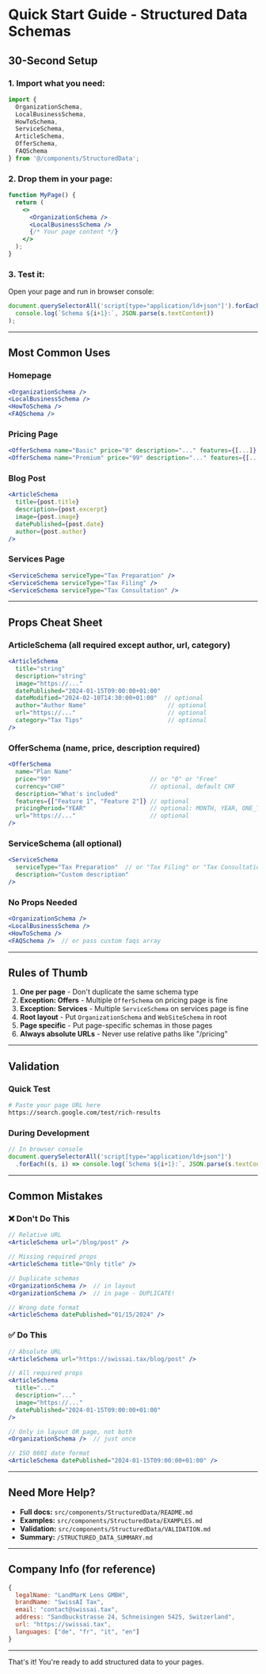 # Quick Start Guide - Structured Data Schemas

## 30-Second Setup

### 1. Import what you need:
```jsx
import {
  OrganizationSchema,
  LocalBusinessSchema,
  HowToSchema,
  ServiceSchema,
  ArticleSchema,
  OfferSchema,
  FAQSchema
} from '@/components/StructuredData';
```

### 2. Drop them in your page:
```jsx
function MyPage() {
  return (
    <>
      <OrganizationSchema />
      <LocalBusinessSchema />
      {/* Your page content */}
    </>
  );
}
```

### 3. Test it:
Open your page and run in browser console:
```javascript
document.querySelectorAll('script[type="application/ld+json"]').forEach((s, i) =>
  console.log(`Schema ${i+1}:`, JSON.parse(s.textContent))
);
```

---

## Most Common Uses

### Homepage
```jsx
<OrganizationSchema />
<LocalBusinessSchema />
<HowToSchema />
<FAQSchema />
```

### Pricing Page
```jsx
<OfferSchema name="Basic" price="0" description="..." features={[...]} />
<OfferSchema name="Premium" price="99" description="..." features={[...]} />
```

### Blog Post
```jsx
<ArticleSchema
  title={post.title}
  description={post.excerpt}
  image={post.image}
  datePublished={post.date}
  author={post.author}
/>
```

### Services Page
```jsx
<ServiceSchema serviceType="Tax Preparation" />
<ServiceSchema serviceType="Tax Filing" />
<ServiceSchema serviceType="Tax Consultation" />
```

---

## Props Cheat Sheet

### ArticleSchema (all required except author, url, category)
```jsx
<ArticleSchema
  title="string"
  description="string"
  image="https://..."
  datePublished="2024-01-15T09:00:00+01:00"
  dateModified="2024-02-10T14:30:00+01:00"  // optional
  author="Author Name"                       // optional
  url="https://..."                          // optional
  category="Tax Tips"                        // optional
/>
```

### OfferSchema (name, price, description required)
```jsx
<OfferSchema
  name="Plan Name"
  price="99"                            // or "0" or "Free"
  currency="CHF"                        // optional, default CHF
  description="What's included"
  features={["Feature 1", "Feature 2"]} // optional
  pricingPeriod="YEAR"                  // optional: MONTH, YEAR, ONE_TIME
  url="https://..."                     // optional
/>
```

### ServiceSchema (all optional)
```jsx
<ServiceSchema
  serviceType="Tax Preparation"  // or "Tax Filing" or "Tax Consultation"
  description="Custom description"
/>
```

### No Props Needed
```jsx
<OrganizationSchema />
<LocalBusinessSchema />
<HowToSchema />
<FAQSchema />  // or pass custom faqs array
```

---

## Rules of Thumb

1. **One per page** - Don't duplicate the same schema type
2. **Exception: Offers** - Multiple `OfferSchema` on pricing page is fine
3. **Exception: Services** - Multiple `ServiceSchema` on services page is fine
4. **Root layout** - Put `OrganizationSchema` and `WebSiteSchema` in root
5. **Page specific** - Put page-specific schemas in those pages
6. **Always absolute URLs** - Never use relative paths like "/pricing"

---

## Validation

### Quick Test
```bash
# Paste your page URL here
https://search.google.com/test/rich-results
```

### During Development
```javascript
// In browser console
document.querySelectorAll('script[type="application/ld+json"]')
  .forEach((s, i) => console.log(`Schema ${i+1}:`, JSON.parse(s.textContent)));
```

---

## Common Mistakes

### ❌ Don't Do This
```jsx
// Relative URL
<ArticleSchema url="/blog/post" />

// Missing required props
<ArticleSchema title="Only title" />

// Duplicate schemas
<OrganizationSchema />  // in layout
<OrganizationSchema />  // in page - DUPLICATE!

// Wrong date format
<ArticleSchema datePublished="01/15/2024" />
```

### ✅ Do This
```jsx
// Absolute URL
<ArticleSchema url="https://swissai.tax/blog/post" />

// All required props
<ArticleSchema
  title="..."
  description="..."
  image="https://..."
  datePublished="2024-01-15T09:00:00+01:00"
/>

// Only in layout OR page, not both
<OrganizationSchema />  // just once

// ISO 8601 date format
<ArticleSchema datePublished="2024-01-15T09:00:00+01:00" />
```

---

## Need More Help?

- **Full docs:** `src/components/StructuredData/README.md`
- **Examples:** `src/components/StructuredData/EXAMPLES.md`
- **Validation:** `src/components/StructuredData/VALIDATION.md`
- **Summary:** `/STRUCTURED_DATA_SUMMARY.md`

---

## Company Info (for reference)

```javascript
{
  legalName: "LandMarK Lens GMBH",
  brandName: "SwissAI Tax",
  email: "contact@swissai.tax",
  address: "Sandbuckstrasse 24, Schneisingen 5425, Switzerland",
  url: "https://swissai.tax",
  languages: ["de", "fr", "it", "en"]
}
```

---

That's it! You're ready to add structured data to your pages.
